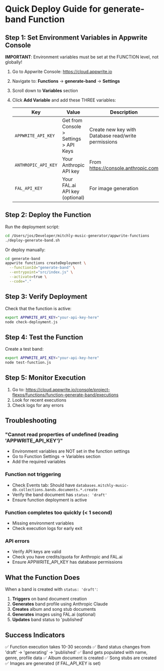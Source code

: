 # Quick Deploy Guide for generate-band Function

## Step 1: Set Environment Variables in Appwrite Console

**IMPORTANT**: Environment variables must be set at the FUNCTION level, not globally!

1. Go to Appwrite Console: https://cloud.appwrite.io
2. Navigate to: **Functions** → **generate-band** → **Settings**
3. Scroll down to **Variables** section
4. Click **Add Variable** and add these THREE variables:

   | Key | Value | Description |
   |-----|-------|-------------|
   | `APPWRITE_API_KEY` | Get from Console > Settings > API Keys | Create new key with Database read/write permissions |
   | `ANTHROPIC_API_KEY` | Your Anthropic API key | From https://console.anthropic.com |
   | `FAL_API_KEY` | Your FAL.ai API key (optional) | For image generation |

## Step 2: Deploy the Function

Run the deployment script:
```bash
cd /Users/jos/Developer/mitchly-music-generator/appwrite-functions
./deploy-generate-band.sh
```

Or deploy manually:
```bash
cd generate-band
appwrite functions createDeployment \
  --functionId="generate-band" \
  --entrypoint="src/index.js" \
  --activate=true \
  --code="."
```

## Step 3: Verify Deployment

Check that the function is active:
```bash
export APPWRITE_API_KEY="your-api-key-here"
node check-deployment.js
```

## Step 4: Test the Function

Create a test band:
```bash
export APPWRITE_API_KEY="your-api-key-here"
node test-function.js
```

## Step 5: Monitor Execution

1. Go to: https://cloud.appwrite.io/console/project-flexos/functions/function-generate-band/executions
2. Look for recent executions
3. Check logs for any errors

## Troubleshooting

### "Cannot read properties of undefined (reading 'APPWRITE_API_KEY')"
- Environment variables are NOT set in the function settings
- Go to Function Settings → Variables section
- Add the required variables

### Function not triggering
- Check Events tab: Should have `databases.mitchly-music-db.collections.bands.documents.*.create`
- Verify the band document has `status: 'draft'`
- Ensure function deployment is active

### Function completes too quickly (< 1 second)
- Missing environment variables
- Check execution logs for early exit

### API errors
- Verify API keys are valid
- Check you have credits/quota for Anthropic and FAL.ai
- Ensure APPWRITE_API_KEY has database permissions

## What the Function Does

When a band is created with `status: 'draft'`:

1. **Triggers** on band document creation
2. **Generates** band profile using Anthropic Claude
3. **Creates** album and song stub documents
4. **Generates** images using FAL.ai (optional)
5. **Updates** band status to 'published'

## Success Indicators

✅ Function execution takes 10-30 seconds
✅ Band status changes from 'draft' → 'generating' → 'published'
✅ Band gets populated with name, genre, profile data
✅ Album document is created
✅ Song stubs are created
✅ Images are generated (if FAL_API_KEY is set)